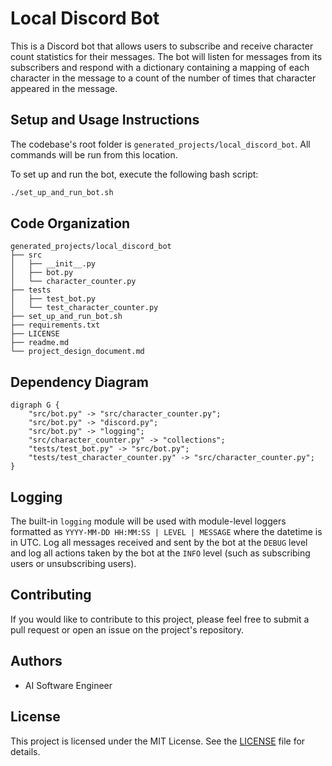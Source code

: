 # Local Discord Bot

This is a Discord bot that allows users to subscribe and receive character count statistics for their messages. The bot will listen for messages from its subscribers and respond with a dictionary containing a mapping of each character in the message to a count of the number of times that character appeared in the message.

## Setup and Usage Instructions

The codebase's root folder is `generated_projects/local_discord_bot`. All commands will be run from this location.

To set up and run the bot, execute the following bash script:

```bash
./set_up_and_run_bot.sh
```

## Code Organization

```
generated_projects/local_discord_bot
├── src
│   ├── __init__.py
│   ├── bot.py
│   └── character_counter.py
├── tests
│   ├── test_bot.py
│   └── test_character_counter.py
├── set_up_and_run_bot.sh
├── requirements.txt
├── LICENSE
├── readme.md
└── project_design_document.md
```

## Dependency Diagram

```graphviz
digraph G {
    "src/bot.py" -> "src/character_counter.py";
    "src/bot.py" -> "discord.py";
    "src/bot.py" -> "logging";
    "src/character_counter.py" -> "collections";
    "tests/test_bot.py" -> "src/bot.py";
    "tests/test_character_counter.py" -> "src/character_counter.py";
}
```

## Logging

The built-in `logging` module will be used with module-level loggers formatted as `YYYY-MM-DD HH:MM:SS | LEVEL | MESSAGE` where the datetime is in UTC. Log all messages received and sent by the bot at the `DEBUG` level and log all actions taken by the bot at the `INFO` level (such as subscribing users or unsubscribing users).

## Contributing

If you would like to contribute to this project, please feel free to submit a pull request or open an issue on the project's repository.

## Authors

- AI Software Engineer

## License

This project is licensed under the MIT License. See the [LICENSE](LICENSE) file for details.
